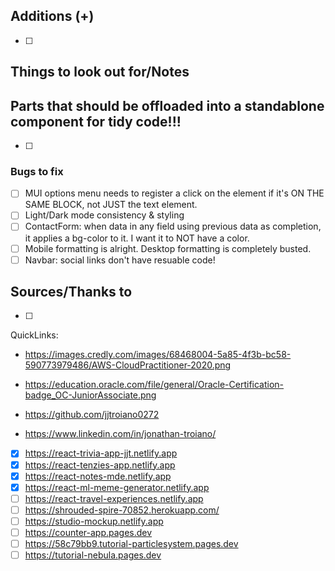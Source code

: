 ## Additions (+)

- [ ]

## Things to look out for/Notes

## Parts that should be offloaded into a standablone component for tidy code!!!

- [ ]

### Bugs to fix

- [ ] MUI options menu needs to register a click on the element if it's ON THE SAME BLOCK, not JUST the text element.
- [ ] Light/Dark mode consistency & styling
- [ ] ContactForm: when data in any field using previous data as completion, it applies a bg-color to it. I want it to NOT have a color.
- [ ] Mobile formatting is alright. Desktop formatting is completely busted.
- [ ] Navbar: social links don't have resuable code!

## Sources/Thanks to

- [ ]

QuickLinks:

- https://images.credly.com/images/68468004-5a85-4f3b-bc58-590773979486/AWS-CloudPractitioner-2020.png
- https://education.oracle.com/file/general/Oracle-Certification-badge_OC-JuniorAssociate.png

- https://github.com/jjtroiano0272
- https://www.linkedin.com/in/jonathan-troiano/

- [x] https://react-trivia-app-jjt.netlify.app
- [x] https://react-tenzies-app.netlify.app
- [x] https://react-notes-mde.netlify.app
- [x] https://react-ml-meme-generator.netlify.app
- [ ] https://react-travel-experiences.netlify.app
- [ ] https://shrouded-spire-70852.herokuapp.com/
- [ ] https://studio-mockup.netlify.app
- [ ] https://counter-app.pages.dev
- [ ] https://58c79bb9.tutorial-particlesystem.pages.dev
- [ ] https://tutorial-nebula.pages.dev
